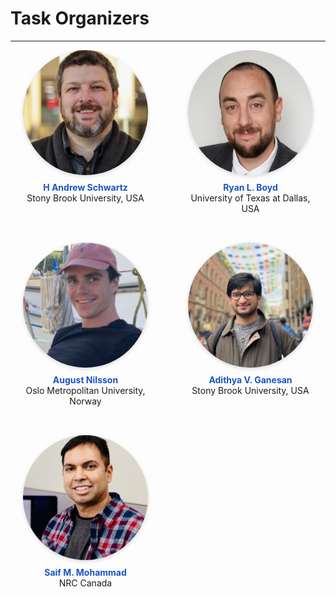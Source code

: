 # Task Organizers
---

<div class="organizer-grid">

<figure>
  <img src="images/nikita-soni.jpeg"  alt="Nikita Soni">
  <figcaption><strong>Nikita Soni</strong>Stony Brook University, USA</figcaption>
</figure>

<figure>
  <img src="images/andrew_schwartz.jpg"  alt="H Andrew Schwartz">
  <figcaption><strong>H Andrew Schwartz</strong>Stony Brook University, USA</figcaption>
</figure>

<figure>
  <img src="images/ryan-boyd.jpg"  alt="Ryan L. Boyd">
  <figcaption><strong>Ryan L. Boyd</strong>University of Texas at Dallas, USA</figcaption>
</figure>

<figure>
  <img src="images/tony-bui.jpg"  alt="Tony Bui">
  <figcaption><strong>Tony Bui</strong>Stony Brook University, USA</figcaption>
</figure>

<figure>
  <img src="images/syeda_mahwish.jpeg"  alt="Syeda Mahwish">
  <figcaption><strong>Syeda Mahwish</strong>Stony Brook University, USA</figcaption>
</figure>

<figure>
  <img src="images/august_nilsson.jpeg"  alt="August Nilsson">
  <figcaption><strong>August Nilsson</strong>Oslo Metropolitan University, Norway</figcaption>
</figure>

<figure>
  <img src="images/adithya_ganesan.jpeg"  alt="Adithya V. Ganesan">
  <figcaption><strong>Adithya V. Ganesan</strong>Stony Brook University, USA</figcaption>
</figure>

<figure>
  <img src="images/lyle_ungar.jpg"  alt="Lyle Ungar">
  <figcaption><strong>Lyle Ungar</strong>University of Pennsylvania, USA</figcaption>
</figure>

<figure>
  <img src="images/niranjan_balasubramanian.jpg"  alt="Niranjan Balasubramanian">
  <figcaption><strong>Niranjan Balasubramanian</strong>Stony Brook University, USA</figcaption>
</figure>

<figure>
  <img src="images/saif_mohammad.jpeg"  alt="Saif M. Mohammad">
  <figcaption><strong>Saif M. Mohammad</strong>NRC Canada</figcaption>
</figure>

</div>

<style>
/* ▸ Grid layout — unchanged */
.organizer-grid{
  display:grid;
  grid-template-columns:repeat(4,200px);   /* fixed 4-col grid */
  gap:3rem 4rem;
  justify-content:center;
  padding-bottom:1rem;
  overflow:hidden;                         /* no extra scroll */
}

/* ▸ Card */
.organizer-grid figure{
  margin:0;
  width:200px; height:260px;
  text-align:center;
  transition:transform .25s ease, box-shadow .25s ease;
}

/* ▸ Photo */
.organizer-grid img{
  width:200px; height:200px;
  object-fit:cover;
  border-radius:50%;
  box-shadow:0 2px 6px rgba(0,0,0,.15);
  transition:transform .25s ease, box-shadow .25s ease;
}

/* ▸ Caption */
.organizer-grid figcaption{
  margin-top:.5rem;
  height:60px;
  display:flex; flex-direction:column;
  justify-content:flex-start; align-items:center;
}

.organizer-grid strong{
  color:#1a54c2;
  transition:text-decoration .25s;
}

/* ▸ 🔵 Hover / focus effect */
.organizer-grid figure:hover,
.organizer-grid figure:focus-within{
  transform:translateY(-4px);
}

.organizer-grid figure:hover img,
.organizer-grid figure:focus-within img{
  transform:scale(1.06);
  box-shadow:0 6px 14px rgba(0,0,0,.25);
}

.organizer-grid figure:hover strong,
.organizer-grid figure:focus-within strong{
  text-decoration:underline;
}
</style>

